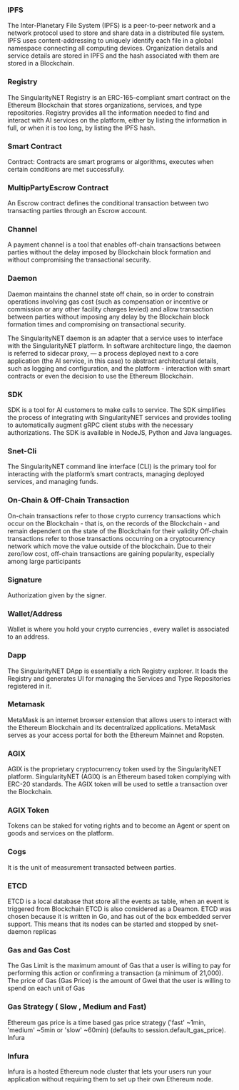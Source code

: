 ### IPFS

The Inter-Planetary File System (IPFS) is a peer-to-peer network and a network protocol used to
store and share data in a distributed file system. IPFS uses content-addressing to uniquely
identify each file in a global namespace connecting all computing devices. Organization details
and service details are stored in IPFS and the hash associated with them are stored in a
Blockchain.

### Registry

The SingularityNET Registry is an ERC-165–compliant smart contract on the Ethereum Blockchain that stores organizations, services, and type repositories.
Registry provides all the information needed to find and interact with AI services on the platform, either by listing the information in full, or when it is too long, by listing the IPFS hash.

### Smart Contract

Contract: Contracts are smart programs or algorithms, executes when certain conditions are met successfully.

### MultipPartyEscrow Contract

An Escrow contract defines the conditional transaction between two transacting parties through an Escrow account.

### Channel

A payment channel is a tool that enables off-chain transactions between parties without the delay imposed by Blockchain block formation and without compromising the transactional security.

### Daemon

Daemon maintains the channel state off chain, so in order to constrain operations involving gas cost (such as compensation or incentive or commission or any other facility charges levied) and allow transaction between parties without imposing any delay by the Blockchain block formation times and compromising on transactional security.

The SingularityNET daemon is an adapter that a service uses to interface with the SingularityNET platform. In software architecture lingo, the daemon is referred to sidecar proxy, — a process deployed next to a core application (the AI service, in this case) to abstract architectural details, such as logging and configuration, and the platform - interaction with smart contracts or even the decision to use the Ethereum Blockchain.

### SDK

SDK is a tool for AI customers to make calls to service. The SDK simplifies the process of integrating with SingularityNET services and provides tooling to automatically augment gRPC client stubs with the necessary authorizations. The SDK is available in NodeJS, Python and Java languages.

### Snet-Cli

The SingularityNET command line interface (CLI) is the primary tool for interacting with the platform’s smart contracts, managing deployed services, and managing funds.

### On-Chain & Off-Chain Transaction

On-chain transactions refer to those crypto currency transactions which occur on the Blockchain - that is, on the records of the Blockchain - and remain dependent on the state of the Blockchain for their validity
Off-chain transactions refer to those transactions occurring on a cryptocurrency network which move the value outside of the blockchain. Due to their zero/low cost, off-chain transactions are gaining popularity, especially among large participants

### Signature

Authorization given by the signer.

### Wallet/Address

Wallet is where you hold your crypto currencies , every wallet is associated to an address.

### Dapp

The SingularityNET DApp is essentially a rich Registry explorer. It loads the Registry and generates UI for managing the Services and Type Repositories registered in it.

### Metamask

MetaMask is an internet browser extension that allows users to interact with the Ethereum Blockchain and its decentralized applications. MetaMask serves as your access portal for both the Ethereum Mainnet and Ropsten.

### AGIX

AGIX is the proprietary cryptocurrency token used by the SingularityNET platform. SingularityNET (AGIX) is an Ethereum based token complying with ERC-20 standards. The AGIX token will be used to settle a transaction over the Blockchain.

### AGIX Token

Tokens can be staked for voting rights and to become an Agent or spent on goods and services on the platform.

### Cogs

It is the unit of measurement transacted between parties.

### ETCD

ETCD is a local database that store all the events as table, when an event is triggered from Blockchain ETCD is also considered as a Deamon. ETCD was chosen because it is written in Go, and has out of the box embedded server support. This means that its nodes can be started and stopped by snet-daemon replicas

### Gas and Gas Cost

The Gas Limit is the maximum amount of Gas that a user is willing to pay for performing this action or confirming a transaction (a minimum of 21,000). The price of Gas (Gas Price) is the amount of Gwei that the user is willing to spend on each unit of Gas

### Gas Strategy ( Slow , Medium and Fast)

Ethereum gas price is a time based gas price strategy ('fast' ~1min, 'medium' ~5min or 'slow' ~60min) (defaults to session.default_gas_price).
Infura

### Infura

Infura is a hosted Ethereum node cluster that lets your users run your application without requiring them to set up their own Ethereum node.
